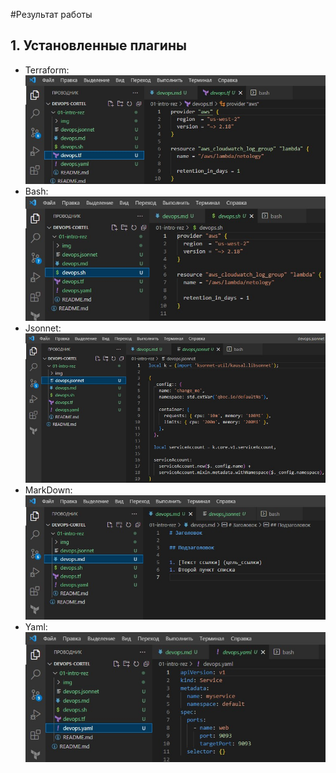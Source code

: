#Результат работы

## 1. Установленные плагины

- Terraform: ![Terraform](img/Terraform.jpg)
- Bash: ![Bash](img/Bash.jpg)
- Jsonnet: ![Jsonnet](img/jsonnet.jpg)
- MarkDown: ![MarkDown](img/MarkDown.jpg)
- Yaml: ![Yaml](img/Yaml.jpg)